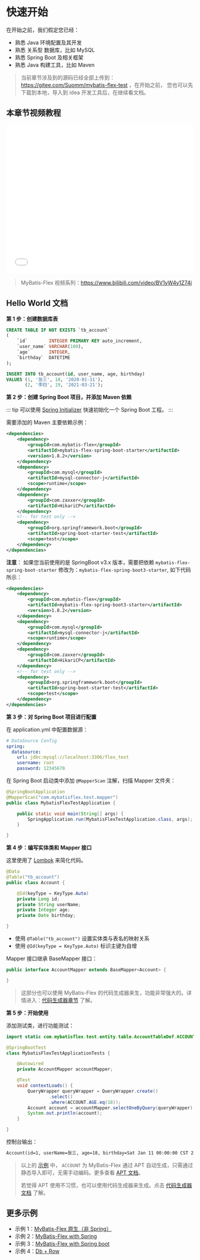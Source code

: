 # 快速开始

在开始之前，我们假定您已经：

- 熟悉 Java 环境配置及其开发
- 熟悉 关系型 数据库，比如 MySQL
- 熟悉 Spring Boot 及相关框架
- 熟悉 Java 构建工具，比如 Maven

> 当前章节涉及到的源码已经全部上传到：https://gitee.com/Suomm/mybatis-flex-test ，在开始之前，
> 您也可以先下载到本地，导入到 idea 开发工具后，在继续看文档。



## 本章节视频教程


<iframe width="100%" height="400px" src="//player.bilibili.com/player.html?aid=955526987&bvid=BV1yW4y1Z74j&cid=1187300793&page=1&autoplay=no" scrolling="no" border="0" frameborder="no" framespacing="0" allowfullscreen="true"> </iframe>

> MyBatis-Flex 视频系列：https://www.bilibili.com/video/BV1yW4y1Z74j



## Hello World 文档


**第 1 步：创建数据库表**

```sql
CREATE TABLE IF NOT EXISTS `tb_account`
(
    `id`        INTEGER PRIMARY KEY auto_increment,
    `user_name` VARCHAR(100),
    `age`       INTEGER,
    `birthday`  DATETIME
);

INSERT INTO tb_account(id, user_name, age, birthday)
VALUES (1, '张三', 18, '2020-01-11'),
       (2, '李四', 19, '2021-03-21');
```

**第 2 步：创建 Spring Boot 项目，并添加 Maven 依赖**

::: tip
可以使用 [Spring Initializer](https://start.spring.io/) 快速初始化一个 Spring Boot 工程。
:::

需要添加的 Maven 主要依赖示例：

```xml
<dependencies>
    <dependency>
        <groupId>com.mybatis-flex</groupId>
        <artifactId>mybatis-flex-spring-boot-starter</artifactId>
        <version>1.8.2</version>
    </dependency>
    <dependency>
        <groupId>com.mysql</groupId>
        <artifactId>mysql-connector-j</artifactId>
        <scope>runtime</scope>
    </dependency>
    <dependency>
        <groupId>com.zaxxer</groupId>
        <artifactId>HikariCP</artifactId>
    </dependency>
    <!-- for test only -->
    <dependency>
        <groupId>org.springframework.boot</groupId>
        <artifactId>spring-boot-starter-test</artifactId>
        <scope>test</scope>
    </dependency>
</dependencies>
```

**注意**： 如果您当前使用的是 SpringBoot v3.x 版本，需要把依赖 `mybatis-flex-spring-boot-starter` 修改为：`mybatis-flex-spring-boot3-starter`,
如下代码所示：

```xml 4
<dependencies>
    <dependency>
        <groupId>com.mybatis-flex</groupId>
        <artifactId>mybatis-flex-spring-boot3-starter</artifactId>
        <version>1.8.2</version>
    </dependency>
    <dependency>
        <groupId>com.mysql</groupId>
        <artifactId>mysql-connector-j</artifactId>
        <scope>runtime</scope>
    </dependency>
    <dependency>
        <groupId>com.zaxxer</groupId>
        <artifactId>HikariCP</artifactId>
    </dependency>
    <!-- for test only -->
    <dependency>
        <groupId>org.springframework.boot</groupId>
        <artifactId>spring-boot-starter-test</artifactId>
        <scope>test</scope>
    </dependency>
</dependencies>
```


**第 3 步：对 Spring Boot 项目进行配置**

在 application.yml 中配置数据源：

```yaml
# DataSource Config
spring:
  datasource:
    url: jdbc:mysql://localhost:3306/flex_test
    username: root
    password: 12345678
```

在 Spring Boot 启动类中添加 `@MapperScan` 注解，扫描 Mapper 文件夹：

```java
@SpringBootApplication
@MapperScan("com.mybatisflex.test.mapper")
public class MybatisFlexTestApplication {

    public static void main(String[] args) {
        SpringApplication.run(MybatisFlexTestApplication.class, args);
    }

}
```

**第 4 步：编写实体类和 Mapper 接口**

这里使用了 [Lombok](https://www.projectlombok.org/) 来简化代码。

```java
@Data
@Table("tb_account")
public class Account {

    @Id(keyType = KeyType.Auto)
    private Long id;
    private String userName;
    private Integer age;
    private Date birthday;

}
```

- 使用 `@Table("tb_account")` 设置实体类与表名的映射关系
- 使用 `@Id(keyType = KeyType.Auto)` 标识主键为自增

Mapper 接口继承 BaseMapper 接口：

```java
public interface AccountMapper extends BaseMapper<Account> {

}
```

> 这部分也可以使用 MyBatis-Flex 的代码生成器来生，功能非常强大的。详情进入：[代码生成器章节](../others/codegen.md) 了解。


**第 5 步：开始使用**

添加测试类，进行功能测试：

```java
import static com.mybatisflex.test.entity.table.AccountTableDef.ACCOUNT;

@SpringBootTest
class MybatisFlexTestApplicationTests {

    @Autowired
    private AccountMapper accountMapper;

    @Test
    void contextLoads() {
        QueryWrapper queryWrapper = QueryWrapper.create()
                .select()
                .where(ACCOUNT.AGE.eq(18));
        Account account = accountMapper.selectOneByQuery(queryWrapper);
        System.out.println(account);
    }

}
```

控制台输出：

```txt
Account(id=1, userName=张三, age=18, birthday=Sat Jan 11 00:00:00 CST 2020)
```

> 以上的 [示例](https://gitee.com/Suomm/mybatis-flex-test) 中， `ACCOUNT` 为 MyBatis-Flex 通过 APT
> 自动生成，只需通过静态导入即可，无需手动编码。更多查看 [APT 文档](../others/apt.md)。
>
> 若觉得 APT 使用不习惯，也可以使用代码生成器来生成。点击 [代码生成器文档](../others/codegen.md) 了解。

## 更多示例

- 示例 1：[MyBatis-Flex 原生（非 Spring）](https://gitee.com/mybatis-flex/mybatis-flex-samples)
- 示例 2：[MyBatis-Flex with Spring](https://gitee.com/mybatis-flex/mybatis-flex-samples)
- 示例 3：[MyBatis-Flex with Spring boot](https://gitee.com/mybatis-flex/mybatis-flex-samples)
- 示例 4：[Db + Row](https://gitee.com/mybatis-flex/mybatis-flex/blob/main/mybatis-flex-test/mybatis-flex-native-test/src/main/java/com/mybatisflex/test/DbTestStarter.java)
